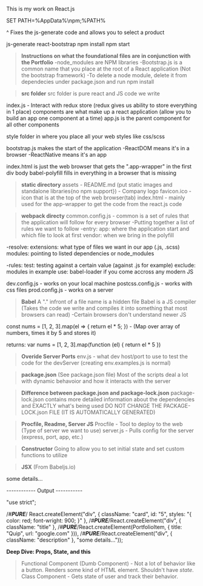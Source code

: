 This is my work on React.js

SET PATH=%AppData%\npm;%PATH%

^ Fixes the js-generate code and allows you to select a product

js-generate
react-bootstrap
npm install
npm start

> **Instructions on what the foundational files are in conjunction with the Portfolio**
-node_modules are NPM libraries
-Bootstrap.js is a common name that you place at the root of a React application (Not the bootstrap framework)
-To delete a node module, delete it from dependecies under package.json and run npm install


> **src folder**
src folder is pure react and JS code we write

index.js - Interact with redux store (redux gives us ability to store everything in 1 place)
components are what make up a react application (allow you to build an app one component at a time)
app.js is the parent component for all other components

style folder in where you place all your web styles like css/scss

bootstrap.js makes the start of the application
-ReactDOM means it's in a browser
-ReactNative means it's an app

index.html is just the web browser that gets the ".app-wrapper" in the first div body
babel-polyfill fills in everything in a browser that is missing


> **static directory**
assets - README.md (put static images and standalone libraries{no npm support}) - Company logo
favicon.ico - icon that is at the top of the web browser(tab)
index.html - mainly used for the app-wrapper to get the code from the react.js code


> **webpack directy**
common.config.js - common is a set of rules that the application will follow for every browser
-Putting together a list of rules we want to follow
-entry:
app:  where the application start and which file to look at first
vendor:  when we bring in the polyfill

-resolve:
extensions: what type of files we want in our app (.js, .scss)
modules: pointing to listed dependencies or node_modules

-rules:
test: testing against a certain value (against .js for example)
exclude: modules in example
use: babel-loader if you come accross any modern JS

dev.config.js - works on your local machine
postcss.config.js - works with css files
prod.config.js - works on a server


> **Babel**
A "." infront of a file name is a hidden file
Babel is a JS compiler (Takes the code we write and compiles it into something that most browsers can read)
-Certain browsers don't understand newer JS

const nums = [1, 2, 3].map(el => {
    return el * 5;
}) - (Map over array of numbers, times it by 5 and stores it)

returns: var nums = [1, 2, 3].map(function (el) {
    return el * 5
})


> **Overide Server Ports**
env.js - what dev host/port to use to test the code for the devServer (creating env.examples.js is normal)


> **package.json**
(See package.json file)
Most of the scripts deal a lot with dynamic behavoior and how it interacts with the server


> **Difference between package.json and package-lock.json**
package-lock.json contains more detailed information about the dependencies and EXACTLY what's being used
DO NOT CHANGE THE PACKAGE-LOCK.json FILE (IT IS AUTOMATICALLY GENERATED)


> **Procfile, Readme, Server JS**
Procfile - Tool to deploy to the web (Type of server we want to use)
server.js - Pulls config for the server (express, port, app, etc.)

> **Constructor**
Going to allow you to set initial state and set custom functions to utilize


> **JSX**
(From Babeljs.io)
<div className = "card" id = "5" styles = "{ color: red; font-wright: 900; }">
  <div className = "title">
<PortfolioItem title="Quip" url="google.com" />
  </div>
  
  <div className = "description">
    some details...
  </div>
</div>

------------ Output -----------

"use strict";

/*#__PURE__*/
React.createElement("div", {
  className: "card",
  id: "5",
  styles: "{ color: red; font-wright: 900; }"
}, /*#__PURE__*/React.createElement("div", {
  className: "title"
}, /*#__PURE__*/React.createElement(PortfolioItem, {
  title: "Quip",
  url: "google.com"
})), /*#__PURE__*/React.createElement("div", {
  className: "description"
}, "some details..."));


**Deep Dive: Props, State, and this**
> Functional Component (Dumb Component) - Not a lot of behavior like a button. Renders some kind of HTML element. Shouldn't have _state_.
Class Component - Gets state of user and track their behavior.